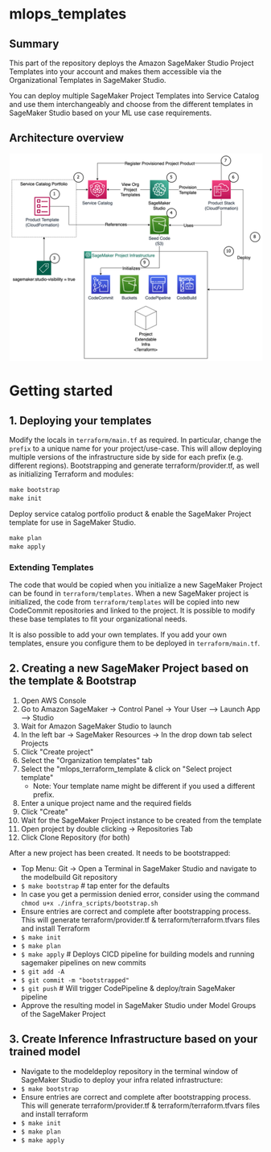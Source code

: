 # mlops_templates

## Summary

This part of the repository deploys the Amazon SageMaker Studio Project Templates into your account and makes them accessible via 
the Organizational Templates in SageMaker Studio. 

You can deploy multiple SageMaker Project Templates into Service Catalog and use them interchangeably and choose from the different templates in SageMaker Studio
based on your ML use case requirements.   

## Architecture overview

![Architecture Diagram](./diagrams/sm_project_template.png)

# Getting started

## 1. Deploying your templates

Modify the locals in `terraform/main.tf` as required. In particular, change the `prefix` to a unique name for your project/use-case. 
This will allow deploying multiple versions of the infrastructure side by side for each prefix (e.g. different regions).
Bootstrapping and generate terraform/provider.tf, as well as initializing Terraform and modules:

```bat
make bootstrap
make init
```

Deploy service catalog portfolio product & enable the SageMaker Project template for use in SageMaker Studio.

```bat
make plan
make apply
```

### Extending Templates

The code that would be copied when you initialize a new SageMaker Project can be found in `terraform/templates`. 
When a new SageMaker project is initialized, the code from `terraform/templates` will be copied into new CodeCommit repositories 
and linked to the project. It is possible to modify these base templates to fit your organizational needs. 

It is also possible to add your own templates. If you add your own templates, ensure you configure them to be deployed in `terraform/main.tf`.


## 2. Creating a new SageMaker Project based on the template & Bootstrap

1. Open AWS Console
2. Go to Amazon SageMaker -> Control Panel -> Your User --> Launch App --> Studio
3. Wait for Amazon SageMaker Studio to launch
4. In the left bar -> SageMaker Resources -> In the drop down tab select Projects
5. Click "Create project"
6. Select the "Organization templates" tab
7. Select the "mlops_terraform_template & click on "Select project template" 
    - Note: Your template name might be different if you used a different prefix. 
8. Enter a unique project name and the required fields
9. Click "Create"
10. Wait for the SageMaker Project instance to be created from the template 
11. Open project by double clicking -> Repositories Tab
12. Click Clone Repository (for both)

After a new project has been created. It needs to be bootstrapped:

- Top Menu: Git -> Open a Terminal in SageMaker Studio and navigate to the modelbuild Git repository
- `$ make bootstrap` # tap enter for the defaults
- In case you get a permission denied error, consider using the command `chmod u+x ./infra_scripts/bootstrap.sh`
- Ensure entries are correct and complete after bootstrapping process. This will generate terraform/provider.tf & terraform/terraform.tfvars files and install Terraform
- `$ make init`
- `$ make plan`
- `$ make apply` # Deploys CICD pipeline for building models and running sagemaker pipelines on new commits
- `$ git add -A`
- `$ git commit -m "bootstrapped"`
- `$ git push` # Will trigger CodePipeline & deploy/train SageMaker pipeline
- Approve the resulting model in SageMaker Studio under Model Groups of the SageMaker Project


## 3. Create Inference Infrastructure based on your trained model
- Navigate to the modeldeploy repository in the terminal window of SageMaker Studio to deploy your infra related infrastructure:
- `$ make bootstrap`
- Ensure entries are correct and complete after bootstrapping process. This will generate terraform/provider.tf & terraform/terraform.tfvars files and install terraform
- `$ make init`
- `$ make plan`
- `$ make apply`